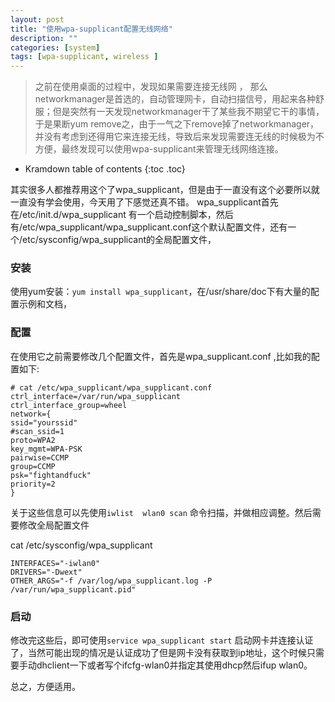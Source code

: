 ```yaml
---
layout: post
title: "使用wpa-supplicant配置无线网络"
description: ""
categories: [system]
tags: [wpa-supplicant, wireless ]
---
```


> 之前在使用桌面的过程中，发现如果需要连接无线网 ， 那么networkmanager是首选的，自动管理网卡，自动扫描信号，用起来各种舒服；但是突然有一天发现networkmanager干了某些我不期望它干的事情，于是果断yum remove之，由于一气之下remove掉了networkmanager，并没有考虑到还得用它来连接无线，导致后来发现需要连无线的时候极为不方便，最终发现可以使用wpa-supplicant来管理无线网络连接。

* Kramdown table of contents
{:toc .toc}


其实很多人都推荐用这个了wpa_supplicant，但是由于一直没有这个必要所以就一直没有学会使用，今天用了下感觉还真不错。 wpa_supplicant首先在/etc/init.d/wpa_supplicant 有一个启动控制脚本，然后有/etc/wpa_supplicant/wpa_supplicant.conf这个默认配置文件，还有一个/etc/sysconfig/wpa_supplicant的全局配置文件，

### 安装
使用yum安装：`yum install wpa_supplicant`，在/usr/share/doc下有大量的配置示例和文档，

### 配置
在使用它之前需要修改几个配置文件，首先是wpa_supplicant.conf  ,比如我的配置如下:

```
# cat /etc/wpa_supplicant/wpa_supplicant.conf
ctrl_interface=/var/run/wpa_supplicant
ctrl_interface_group=wheel
network={
ssid="yourssid"
#scan_ssid=1
proto=WPA2
key_mgmt=WPA-PSK
pairwise=CCMP
group=CCMP
psk="fightandfuck"
priority=2
}
```

关于这些信息可以先使用`iwlist  wlan0 scan` 命令扫描，并做相应调整。然后需要修改全局配置文件

cat /etc/sysconfig/wpa_supplicant

```
INTERFACES="-iwlan0"
DRIVERS="-Dwext"
OTHER_ARGS="-f /var/log/wpa_supplicant.log -P /var/run/wpa_supplicant.pid"
```
### 启动
修改完这些后，即可使用`service wpa_supplicant start` 启动网卡并连接认证了，当然可能出现的情况是认证成功了但是网卡没有获取到ip地址，这个时候只需要手动dhclient一下或者写个ifcfg-wlan0并指定其使用dhcp然后ifup wlan0。

总之，方便适用。
